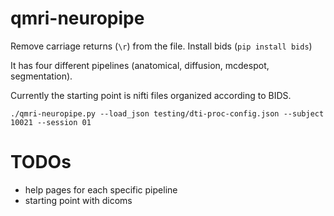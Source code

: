 # qmri-neuropipe

Remove carriage returns (`\r`) from the file.
Install bids (`pip install bids`)

It has four different pipelines (anatomical, diffusion, mcdespot, segmentation).

Currently the starting point is nifti files organized according to BIDS.

```./qmri-neuropipe.py --load_json testing/dti-proc-config.json --subject 10021 --session 01```


# TODOs
- help pages for each specific pipeline
- starting point with dicoms
